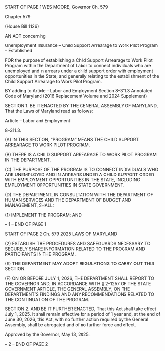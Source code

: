 START OF PAGE 1
WES MOORE, Governor Ch. 579

Chapter 579

(House Bill 1126)

AN ACT concerning

Unemployment Insurance – Child Support Arrearage to Work Pilot Program –
Established

FOR the purpose of establishing a Child Support Arrearage to Work Pilot Program within
the Department of Labor to connect individuals who are unemployed and in arrears
under a child support order with employment opportunities in the State; and
generally relating to the establishment of the Child Support Arrearage to Work Pilot
Program.

BY adding to
Article – Labor and Employment
Section 8–311.3
Annotated Code of Maryland
(2016 Replacement Volume and 2024 Supplement)

SECTION 1. BE IT ENACTED BY THE GENERAL ASSEMBLY OF MARYLAND,
That the Laws of Maryland read as follows:

Article – Labor and Employment

8–311.3.

(A) IN THIS SECTION, “PROGRAM” MEANS THE CHILD SUPPORT
ARREARAGE TO WORK PILOT PROGRAM.

(B) THERE IS A CHILD SUPPORT ARREARAGE TO WORK PILOT PROGRAM
IN THE DEPARTMENT.

(C) THE PURPOSE OF THE PROGRAM IS TO CONNECT INDIVIDUALS WHO ARE
UNEMPLOYED AND IN ARREARS UNDER A CHILD SUPPORT ORDER WITH
EMPLOYMENT OPPORTUNITIES IN THE STATE, INCLUDING EMPLOYMENT
OPPORTUNITIES IN STATE GOVERNMENT.

(D) THE DEPARTMENT, IN CONSULTATION WITH THE DEPARTMENT OF
HUMAN SERVICES AND THE DEPARTMENT OF BUDGET AND MANAGEMENT, SHALL:

(1) IMPLEMENT THE PROGRAM; AND

– 1 –
END OF PAGE 1

START OF PAGE 2
Ch. 579 2025 LAWS OF MARYLAND

(2) ESTABLISH THE PROCEDURES AND SAFEGUARDS NECESSARY TO
SECURELY SHARE INFORMATION RELATED TO THE PROGRAM AND PARTICIPANTS IN
THE PROGRAM.

(E) THE DEPARTMENT MAY ADOPT REGULATIONS TO CARRY OUT THIS
SECTION.

(F) ON OR BEFORE JULY 1, 2026, THE DEPARTMENT SHALL REPORT TO THE
GOVERNOR AND, IN ACCORDANCE WITH § 2–1257 OF THE STATE GOVERNMENT
ARTICLE, THE GENERAL ASSEMBLY, ON THE DEPARTMENT’S FINDINGS AND ANY
RECOMMENDATIONS RELATED TO THE CONTINUATION OF THE PROGRAM.

SECTION 2. AND BE IT FURTHER ENACTED, That this Act shall take effect July
1, 2025. It shall remain effective for a period of 1 year and, at the end of June 30, 2026, this
Act, with no further action required by the General Assembly, shall be abrogated and of no
further force and effect.

Approved by the Governor, May 13, 2025.

– 2 –
END OF PAGE 2